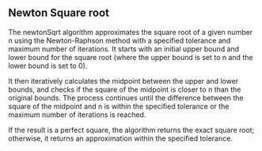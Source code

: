 ## Newton Square root

The newtonSqrt algorithm approximates the square root of a given number n using the Newton-Raphson method with a specified tolerance and maximum number of iterations. It starts with an initial upper bound and lower bound for the square root (where the upper bound is set to n and the lower bound is set to 0).

It then iteratively calculates the midpoint between the upper and lower bounds, and checks if the square of the midpoint is closer to n than the original bounds. The process continues until the difference between the square of the midpoint and n is within the specified tolerance or the maximum number of iterations is reached.

If the result is a perfect square, the algorithm returns the exact square root; otherwise, it returns an approximation within the specified tolerance.